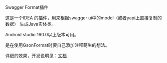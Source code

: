 Swagger Format插件

这是一个IDEA 的插件，用来根据swagger ui中的model（或者yapi上直接复制的数据） 生成Java实体类。

Android studio 160.0以上版本可用。

是在使用GsonFormat时要自己添加注释萌生的想法。

详细的效果，开发说明见：[文档](https://aiyayin.github.io/2020/IDEA%20Plugin/)



